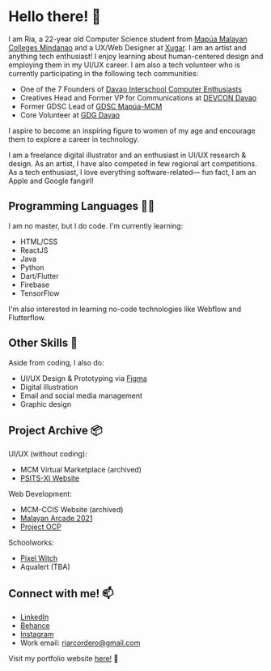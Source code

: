 # Hello there! 👋

I am Ria, a 22-year old Computer Science student from [Mapúa Malayan Colleges Mindanao](https://mcm.edu.ph) and a UX/Web Designer at [Xugar](https://xugar.com.au/). I am an artist and anything tech enthusiast! I enjoy learning about human-centered design and employing them in my UI/UX career. I am also a tech volunteer who is currently participating in the following tech communities:

- One of the 7 Founders of [Davao Interschool Computer Enthusiasts](https://www.facebook.com/dice.dvo/)
- Creatives Head and Former VP for Communications at [DEVCON Davao](https://devcon.ph/davao/)
- Former GDSC Lead of [GDSC Mapúa-MCM](https://gdsc.community.dev/mapua-malayan-colleges-mindanao/) 
- Core Volunteer at [GDG Davao](https://gdg.community.dev/gdg-davao/)
  
I aspire to become an inspiring figure to women of my age and encourage them to explore a career in technology.

I am a freelance digital illustrator and an enthusiast in UI/UX research & design. As an artist, I have also competed in few regional art competitions. As a tech enthusiast, I love everything software-related— fun fact, I am an Apple and Google fangirl!

## Programming Languages 👩‍💻

I am no master, but I do code. I'm currently learning:

- HTML/CSS
- ReactJS
- Java
- Python
- Dart/Flutter
- Firebase
- TensorFlow

I'm also interested in learning no-code technologies like Webflow and Flutterflow.

## Other Skills 🎨

Aside from coding, I also do:

- UI/UX Design & Prototyping via [Figma](https://www.figma.com)
- Digital illustration
- Email and social media management
- Graphic design

## Project Archive 📦

UI/UX (without coding):
- MCM Virtual Marketplace (archived)
- [PSITS-XI Website](https://www.psits11.org/)

Web Development:
- MCM-CCIS Website (archived)
- [Malayan Arcade 2021](https://github.com/M-SCRIPT/MalayanArcade)
- [Project OCP](https://www.mmcm-ocp.com/)

Schoolworks:
- [Pixel Witch](https://github.com/riaacordero/Pixel-Witch)
- Aqualert (TBA)

## Connect with me! 📫

- [LinkedIn](https://www.linkedin.com/in/riritheartist)
- [Behance](https://www.behance.net/riritheartist)
- [Instagram](https://www.instagram.com/riritheartist)
- Work email: riarcordero@gmail.com

Visit my portfolio website [here!](https://riritheartist.webflow.io/) 🤞

<!--
**riaacordero/riaacordero** is a ✨ _special_ ✨ repository because its `README.md` (this file) appears on your GitHub profile.

Here are some ideas to get you started:

- 🔭 I’m currently working on ...
- 🌱 I’m currently learning ...
- 👯 I’m looking to collaborate on ...
- 🤔 I’m looking for help with ...
- 💬 Ask me about ...
- 📫 How to reach me: ...
- 😄 Pronouns: ...
- ⚡ Fun fact: ...
-->
